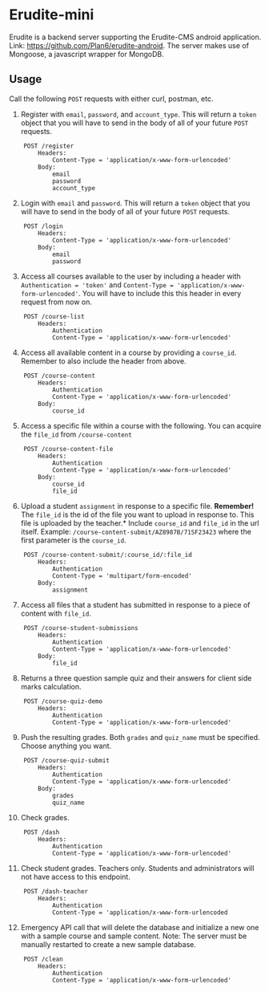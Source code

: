 # Erudite-mini
Erudite is a backend server supporting the Erudite-CMS android application. Link: https://github.com/Plan6/erudite-android. The server makes use of Mongoose, a javascript wrapper for MongoDB.

## Usage
Call the following `POST` requests with either curl, postman, etc.

1. Register with `email`, `password`, and `account_type`. This will return a `token` object that you will have to send in the body of all of your future `POST` requests.

```
    POST /register
        Headers:
            Content-Type = 'application/x-www-form-urlencoded'
        Body:
            email
            password
            account_type
```
2. Login with `email` and `password`. This will return a `token` object that you will have to send in the body of all of your future `POST` requests.
```
    POST /login
        Headers:
            Content-Type = 'application/x-www-form-urlencoded'
        Body:
            email
            password
```

3. Access  all courses available to the user by including a header with `Authentication = 'token'` and `Content-Type = 'application/x-www-form-urlencoded'`. You will have to include this this header in every request from now on.
```
    POST /course-list
        Headers:
            Authentication
            Content-Type = 'application/x-www-form-urlencoded'
```

4. Access all available content in a course by providing a `course_id`. Remember to also include the header from above.
```
    POST /course-content
        Headers:
            Authentication
            Content-Type = 'application/x-www-form-urlencoded'
        Body:
            course_id
```

5. Access a specific file within a course with the following. You can acquire the `file_id` from `/course-content`
```
    POST /course-content-file
        Headers:
            Authentication
            Content-Type = 'application/x-www-form-urlencoded'
        Body:
            course_id
            file_id
```

6. Upload a student `assignment` in response to a specific file. **Remember!** The `file_id` is the id of the file you want to upload in response to. This file is uploaded by the teacher.* Include `course_id` and `file_id` in the url itself. Example: `/course-content-submit/AZ8987B/71SF23423` where the first parameter is the `course_id`.
```
    POST /course-content-submit/:course_id/:file_id
        Headers:
            Authentication
            Content-Type = 'multipart/form-encoded'
        Body:
            assignment
```
7. Access all files that a student has submitted in response to a piece of content with `file_id`.
```
    POST /course-student-submissions
        Headers:
            Authentication
            Content-Type = 'application/x-www-form-urlencoded'
        Body:
            file_id
```

8. Returns a three question sample quiz and their answers for client side marks calculation.
```
    POST /course-quiz-demo
        Headers:
            Authentication
            Content-Type = 'application/x-www-form-urlencoded'
```

9. Push the resulting grades. Both `grades` and `quiz_name` must be specified. Choose anything you want.
```
    POST /course-quiz-submit
        Headers:
            Authentication
            Content-Type = 'application/x-www-form-urlencoded'
        Body:
            grades
            quiz_name
```

10. Check grades.
```
    POST /dash
        Headers:
            Authentication
            Content-Type = 'application/x-www-form-urlencoded'
```

11. Check student grades. Teachers only. Students and administrators will not have access to this endpoint.
```
    POST /dash-teacher
        Headers:
            Authentication
            Content-Type = 'application/x-www-form-urlencoded
```

12. Emergency API call that will delete the database and initialize a new one with a sample course and sample content. Note: The server must be manually restarted to create a new sample database.
```
    POST /clean
        Headers:
            Authentication
            Content-Type = 'application/x-www-form-urlencoded'
```
